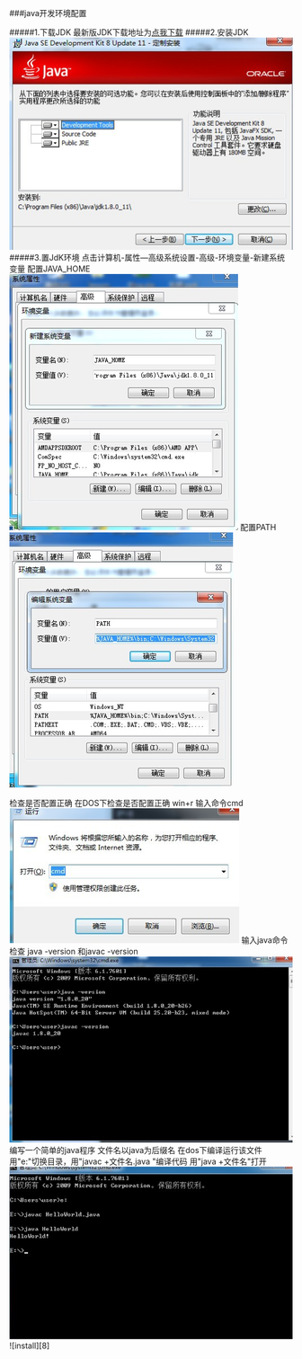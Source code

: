 ###java开发环境配置

#####1.下载JDK
最新版JDK下载地址为[点我下载][1]
#####2.安装JDK
![install][2]
#####3.置JdK环境
点击计算机-属性—高级系统设置-高级-环境变量-新建系统变量
配置JAVA_HOME
![install][3]
配置PATH
![install][4]


检查是否配置正确
在DOS下检查是否配置正确
win+r 输入命令cmd
![install][5]
输入java命令检查
java -version 和javac -version
![install][6]
编写一个简单的java程序
文件名以java为后缀名
在dos下编译运行该文件
用"e:"切换目录，用"javac +文件名.java "编译代码
用"java +文件名"打开
![install][7]
![install][8]


[1]:http://rj.baidu.com/soft/detail/14459.html?ald
[2]:1.1.jpg
[3]:1.2.jpg
[4]:1.3.jpg
[5]:1.4.jpg
[6]:1.5.jpg
[7]:1.6.jpg
